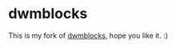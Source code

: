 # dwmblocks
This is my fork of <a href=https://github.com/torrinfail/dwmblocks>dwmblocks</a>, hope you like it. :)
